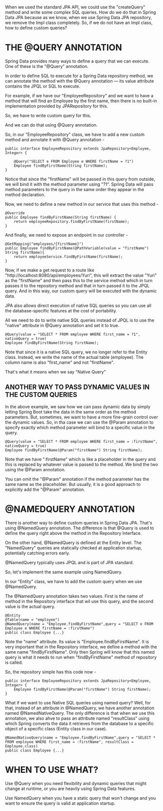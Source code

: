 When we used the standard JPA API, we could use the "createQuery" method and write some complex SQL queries. How do we do that in Spring Data JPA because as we know, when we use Spring Data JPA repository, we remove the Impl class completely. So, if we do not have an Impl class, how to define custom queries?


# THE @QUERY ANNOTATION

Spring Data provides many ways to define a query that we can execute. One of these is the "@Query" annotation.

In order to define SQL to execute for a Spring Data repository method, we can annotate the method with the @Query annotation — its value attribute contains the JPQL or SQL to execute.

For example, if we have our "EmployeeRepository" and we want to have a method that will find an Employee by the first name, then there is no built-in implementation provided by JPARepository for this.

So, we have to write custom query for this.

And we can do that using @Query annotation.

So, in our "EmployeeRepository" class, we have to add a new custom method and annotate it with @Query annotation -

    public interface EmployeeRepository extends JpaRepository<Employee, Integer> {

        @Query("SELECT e FROM Employee e WHERE firstName = ?1")
        Employee findByFirstName(String firstName);
    }

Notice that since the "firstName" will be passed in this query from outside, we will bind it with the method parameter using "?1". Spring Data will pass method parameters to the query in the same order they appear in the method declaration.

Now, we need to define a new method in our service that uses this method -

    @Override
    public Employee findByFirstName(String firstName) {
        return employeeRepository.findByFirstName(firstName);
    }

And finally, we need to expose an endpoint in our controller - 

    @GetMapping("employees/{firstName}")
    public Employee findByFirstName(@PathVariable(value = "firstName") String firstName){
        return employeeService.findByFirstName(firstName);
    }

Now, if we make a get request to a route like "http://localhost:8080/api/employees/Yuri", this will extract the value "Yuri" as the "firstName" and then pass this to the service method which in turn passes it to the repository method and that in turn passed it to the JPQL query. And in this way, our custom query will be executed with the dynamic data.

JPA also allows direct execution of native SQL queries so you can use all the database-specific features at the cost of portability.

All we need to do to write native SQL queries instead of JPQL is to use the "native" attribute in @Query annotation and set it to true.


    @Query(value = "SELECT * FROM employee WHERE first_name = ?1", nativeQuery = true)
    Employee findByFirstName(String firstName);

Note that since it is a native SQL query, we no longer refer to the Entity class. Instead, we write the name of the actual table (employee). The column name is also "first_name" and not "firstName".

That's what it means when we say "Native Query"

## ANOTHER WAY TO PASS DYNAMIC VALUES IN THE CUSTOM QUERIES

In the above example, we saw how we can pass dynamic data by simply letting Spring Boot take the data in the same order as the method parameters. But, sometimes, we want to have a more fine-grain control over the dynamic values. So, in tha case we can use the @Param annotation to specify exactly which method parameter will bind to a specific value in the query.

    @Query(value = "SELECT * FROM employee WHERE first_name = :firstName", nativeQuery = true)
    Employee findByFirstName(@Param("firstName") String firstName);

Note that we have ":firstName" which is like a placeholder in the query and this is replaced by whatever value is passed to the method. We bind the two using the @Param annotation.

You can omit the "@Param" annotation if the method parameter has the same name as the placeholder. But usually, it is a good approach to explicitly add the "@Param" annotation.

# @NAMEDQUERY ANNOTATION

There is another way to define custom queries in Spring Data JPA. That's using @NamedQuery annotation. The difference is that @Query is used to define the query right above the method in the Repository Interface.

On the other hand, @NamedQuery is defined at the Entity level. The "NamedQuery" queries are statically checked at application startup, potentially catching errors early.

@NamedQuery typically uses JPQL and is part of JPA standard.

So, let's implement the same example using NamedQuery.

In our "Entity" class, we have to add the custom query when we use @NamedQuery.

The @NamedQuery annotation takes two values. First is the name of method in the Repository interface that wil use this query, and the second value is the actual query.

    @Entity
    @Table(name = "employee")
    @NamedQuery(name = "Employee.findByFirstName",query = "SELECT e FROM Employee e WHERE firstName = :firstName")
    public class Employee {...}

Note the "name" attribute. Its value is "Employee.findByFirstName". It is very important that in the Repository interface, we define a method with the same name "findByFirstName". Only then Spring will know that this named query is what it needs to run when "findByFirstName" method of repository is called.

So, the repository simple has this code now - 

    public interface EmployeeRepository extends JpaRepository<Employee, Integer> {
        Employee findByFirstName(@Param("firstName") String firstName);
    }

What if we want to use Native SQL queries using named query? Well, for that, instead of an attribute in @NamedQuery, we have another annotation named @NamedNativeQuery. The only difference is that when we use this annotation, we also ahve to pass an attribute named "resultClass" using which Spring converts the data it retrieves from the database to a specific object of a specific class (Entity class in our case).

    @NamedNativeQuery(name = "Employee.findByFirstName",query = "SELECT * FROM employee WHERE first_name = :firstName", resultClass = Employee.class)
    public class Employee {...}


# WHEN TO USE WHAT?

Use @Query when you need flexibility and dynamic queries that might change at runtime, or you are heavily using Spring Data features.

Use NamedQuery when you have a static query that won't change and you want to ensure the query is valid at application startup.